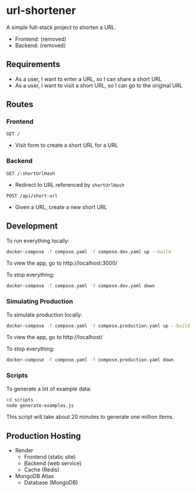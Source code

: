 # url-shortener
A simple full-stack project to shorten a URL.

- Frontend: (removed)
- Backend: (removed)

## Requirements
- As a user, I want to enter a URL, so I can share a short URL
- As a user, I want to visit a short URL, so I can go to the original URL

## Routes
### Frontend
`GET /`
- Visit form to create a short URL for a URL

### Backend
`GET /:shortUrlHash`
- Redirect to URL referenced by `shortUrlHash`

`POST /api/short-url`
- Given a URL, create a new short URL

## Development
To run everything locally:
```bash
docker-compose -f compose.yaml -f compose.dev.yaml up --build
```

To view the app, go to http://localhost:3000/

To stop everything:
```bash
docker-compose -f compose.yaml -f compose.dev.yaml down
```

### Simulating Production
To simulate production locally:
```bash
docker-compose -f compose.yaml -f compose.production.yaml up --build
```

To view the app, go to http://localhost/

To stop everything:
```bash
docker-compose -f compose.yaml -f compose.production.yaml down
```

### Scripts
To generate a lot of example data:
```bash
cd scripts
node generate-examples.js
```

This script will take about 20 minutes to generate one million items.

## Production Hosting
- Render
  - Frontend (static site)
  - Backend (web service)
  - Cache (Redis)
- MongoDB Atlas
  - Database (MongoDB)
